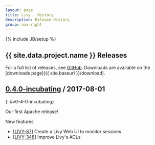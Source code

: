 ```yaml
---
layout: page
title: Livy - History
description: Release History
group: nav-right
---
```

<!--
{% comment %}
Licensed to the Apache Software Foundation (ASF) under one or more
contributor license agreements.  See the NOTICE file distributed with
this work for additional information regarding copyright ownership.
The ASF licenses this file to you under the Apache License, Version 2.0
(the "License"); you may not use this file except in compliance with
the License.  You may obtain a copy of the License at

http://www.apache.org/licenses/LICENSE-2.0

Unless required by applicable law or agreed to in writing, software
distributed under the License is distributed on an "AS IS" BASIS,
WITHOUT WARRANTIES OR CONDITIONS OF ANY KIND, either express or implied.
See the License for the specific language governing permissions and
limitations under the License.
{% endcomment %}
-->

{% include JB/setup %}

## {{ site.data.project.name }} Releases

For a full list of releases, see
<a href="https://github.com/apache/{{ site.data.project.incubator_name }}/releases">GitHub</a>.
Downloads are available on the
[downloads page]({{ site.baseurl }}/download).

## <a href="https://github.com/apache/{{ site.data.project.incubator_name }}/releases/tag/v0.4.0-incubating">0.4.0-incubating</a> / 2017-08-01
{: #v0-4-0-incubating}

Our first Apache release!

New features

* [<a href="https://issues.apache.org/jira/browse/LIVY-87">LIVY-87</a>]
  Create a Livy Web UI to monitor sessions
* [<a href="https://issues.apache.org/jira/browse/LIVY-348">LIVY-348</a>]
  Improve Livy's ACLs
